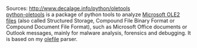 Sources:
http://www.decalage.info/python/oletools
\
[python-oletools](https://www.decalage.info/python/oletools) is a package of python tools to analyze [Microsoft OLE2 files](http://en.wikipedia.org/wiki/Compound_File_Binary_Format) (also called Structured Storage, Compound File Binary Format or Compound Document File Format), such as Microsoft Office documents or Outlook messages, mainly for malware analysis, forensics and debugging. It is based on my [olefile](https://www.decalage.info/olefile) parser.
